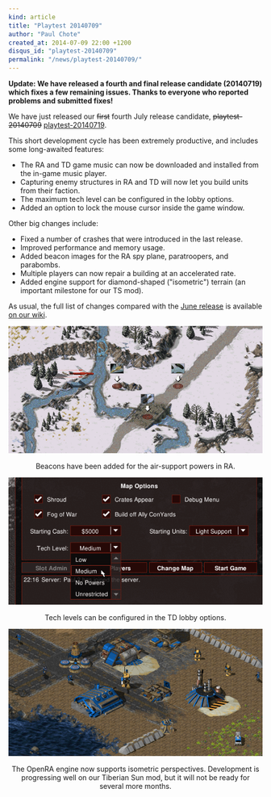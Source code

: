 ```yaml
---
kind: article
title: "Playtest 20140709"
author: "Paul Chote"
created_at: 2014-07-09 22:00 +1200
disqus_id: "playtest-20140709"
permalink: "/news/playtest-20140709/"
---
```


**Update: We have released a fourth and final release candidate (20140719) which fixes a few remaining issues. Thanks to everyone who reported problems and submitted fixes!**

We have just released our <del>first</del> fourth July release candidate, <del>playtest-20140709</del> [playtest-20140719](/download/).

This short development cycle has been extremely productive, and includes some long-awaited features:

- The RA and TD game music can now be downloaded and installed from the in-game music player.
- Capturing enemy structures in RA and TD will now let you build units from their faction.
- The maximum tech level can be configured in the lobby options.
- Added an option to lock the mouse cursor inside the game window.

Other big changes include:

- Fixed a number of crashes that were introduced in the last release.
- Improved performance and memory usage.
- Added beacon images for the RA spy plane, paratroopers, and parabombs.
- Multiple players can now repair a building at an accelerated rate.
- Added engine support for diamond-shaped ("isometric") terrain (an important milestone for our TS mod).

As usual, the full list of changes compared with the [June release](/news/release-20140608/) is available [on our wiki](http://wiki.openra.net/Changelog).

<div style="text-align:center" markdown="1">

![Beacons](/images/news/20140709-beacons.png)

Beacons have been added for the air-support powers in RA.

![OpenRA Resources](/images/news/20140709-techlevels.png)

Tech levels can be configured in the TD lobby options.

![Tiberian Sun](/images/news/20140709-tibsun.png)

The OpenRA engine now supports isometric perspectives.  Development is progressing well on our Tiberian Sun mod, but it will not be ready for several more months.

</div>